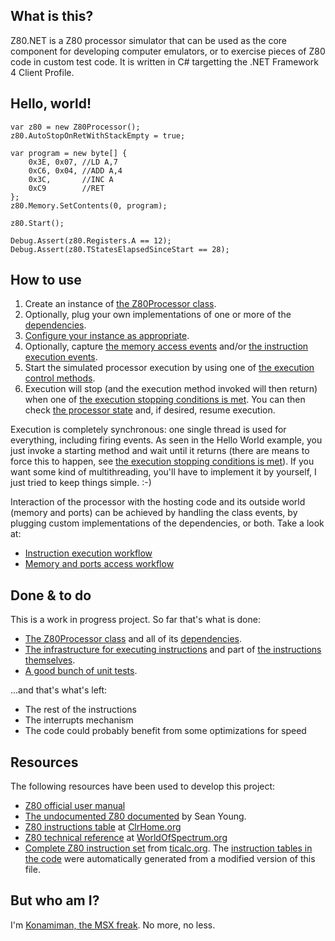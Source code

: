 ## What is this? ##

Z80.NET is a Z80 processor simulator that can be used as the core component for developing computer emulators, or to exercise pieces of Z80 code in custom test code. It is written in C# targetting the .NET Framework 4 Client Profile.  

## Hello, world! ##

    var z80 = new Z80Processor();
    z80.AutoStopOnRetWithStackEmpty = true;

    var program = new byte[] {
        0x3E, 0x07, //LD A,7
        0xC6, 0x04, //ADD A,4
        0x3C,       //INC A
        0xC9        //RET
    };
    z80.Memory.SetContents(0, program);

    z80.Start();

    Debug.Assert(z80.Registers.A == 12);
    Debug.Assert(z80.TStatesElapsedSinceStart == 28);

## How to use

1. Create an instance of [the Z80Processor class](src/Develop/Main/Z80Processor.cs).
2. Optionally, plug your own implementations of one or more of the [dependencies](src/Develop/Docs/Dependencies.md).
3. [Configure your instance as appropriate](src/Develop/Docs/Configuration.md).
4. Optionally, capture [the memory access events](src/Develop/Docs/MemoryEvents.md) and/or [the instruction execution events](src/Develop/Docs/InstructionEvents.md).
5. Start the simulated processor execution by using one of [the execution control methods](src/Develop/Docs/ExecutionControlMethods.md).
6. Execution will stop (and the execution method invoked will then return) when one of [the execution stopping conditions is met](src/Develop/Docs/StoppingConditions.md). You can then check [the processor state](src/Develop/Docs/State.md) and, if desired, resume execution.   

Execution is completely synchronous: one single thread is used for everything, including firing events. As seen in the Hello World example, you just invoke a starting method and wait until it returns (there are means to force this to happen, see [the execution stopping conditions is met](src/Develop/Docs/StoppingConditions.md)). If you want some kind of multithreading, you'll have to implement it by yourself, I just tried to keep things simple. :-)

Interaction of the processor with the hosting code and its outside world (memory and ports) can be achieved by handling the class events, by plugging custom implementations of the dependencies, or both. Take a look at:

* [Instruction execution workflow](src/Develop/Docs/InstructionExecutionWorkflow.md)
* [Memory and ports access workflow](src/Develop/Docs/MemoryAccessWorkflow.md)

## Done & to do

This is a work in progress project. So far that's what is done:

* [The Z80Processor class](src/Develop/Main/Z80Processor.cs) and all of its [dependencies](src/Develop/Docs/Dependencies.md).
* [The infrastructure for executing instructions](src/Develop/Main/Instructions%20Execution/Core) and part of [the instructions themselves](src/Develop/Main/Instructions%20Execution/Instructions).
* [A good bunch of unit tests](src/Develop/Main.Tests).

...and that's what's left:

* The rest of the instructions
* The interrupts mechanism
* The code could probably benefit from some optimizations for speed

## Resources

The following resources have been used to develop this project:

* [Z80 official user manual](www.zilog.com/manage_directlink.php?filepath=docs/z80/um0080)
* [The undocumented Z80 documented](http://www.myquest.nl/z80undocumented/) by Sean Young.
* [Z80 instructions table](http://clrhome.org/table/) at [ClrHome.org](http://clrhome.org)
* [Z80 technical reference](http://www.worldofspectrum.org/faq/reference/z80reference.htm) at [WorldOfSpectrum.org](http://www.worldofspectrum.org)
* [Complete Z80 instruction set](http://www.ticalc.org/archives/files/fileinfo/195/19571.html) from [ticalc.org](http://www.ticalc.org). The [instruction tables in the code](src/Develop/Main/Instructions%20Execution/Core) were automatically generated from a modified version of this file. 


## But who am I? ##

I'm [Konamiman, the MSX freak](http://www.konamiman.com). No more, no less.
